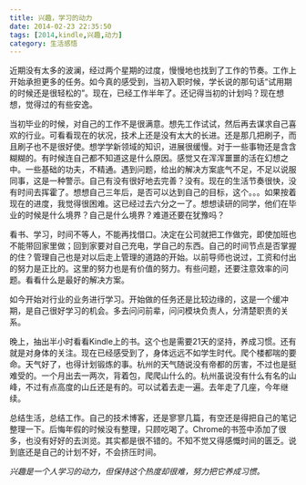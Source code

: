 ```yaml
---
title: 兴趣，学习的动力
date: 2014-02-23 22:35:50
tags: [2014,kindle,兴趣,动力]
category: 生活感悟
---
```

近期没有太多的波澜，经过两个星期的过度，慢慢地也找到了工作的节奏。工作上开始承担更多的任务。如今真的感受到，当初入职时候，学长说的那句话“试用期的时候还是很轻松的”。现在，已经工作半年了。还记得当初的计划吗？现在想想，觉得过的有些安逸。

<!--more-->
当初毕业的时候，对自己的工作不是很满意。想先工作试试，然后再去谋求自己喜欢的行业。可看看现在的状况，技术上还是没有太大的长进。还是那几把刷子，而且刷子也不是很好使。想学学新领域的知识，进展很缓慢。对于一些事物还是含含糊糊的。有时候连自己都不知道这是什么原因。感觉又在浑浑噩噩的活在幻想之中。一些基础的功夫，不精通。遇到问题，给出的解决方案底气不足，不足以说服同事，这是一种警示。自己有没有很好地去完善？没有。现在的生活节奏很快，没有时间去挥霍了。想想自己三年后，是否可以达到自己的目标，这个。。。如果按着现在的进度，我觉得很困难。这已经过去六分之一了。想想读研的同学，他们在毕业的时候是什么境界？自己是什么境界？难道还要在犹豫吗？

看书、学习，时间不等人，不能再找借口。决定在公司就把工作做完，即使加班也不能带回家里做；回到家要对自己充电，学自己的东西。自己的时间节点是否掌握的住？管理自己也是对以后走上管理的道路的开始。以前导师也说过，工资和付出的努力是正比的。这里的努力也是有价值的努力。有些问题，还要注意效率的问题。看看什么是最好的解决方案。

如今开始对行业的业务进行学习。开始做的任务还是比较边缘的，这是一个缓冲期，是自己很好学习的机会。多去问问前辈，问问模块负责人，分清楚职责的关系。

晚上，抽出半小时看看Kindle上的书。这个也是需要21天的坚持，养成习惯。还有就是对身体的关注。现在已经感受到了，身体远远不如学生时代。爬个楼都喘的要命。天气好了，也得计划锻炼的事。杭州的天气随说没有帝都的厉害，不过也是挺难受的。一个月出去一两次，背着包，爬爬山什么的。杭州虽说没有什么有名的山峰，不过有点高度的山丘还是有的。可以试着去走一遍。去年走了几座，今年继续。

总结生活，总结工作。自己的技术博客，还是寥寥几篇，有空还是得把自己的笔记整理一下。后悔年假的时候没有整理，只顾吃喝了。Chrome的书签中添加了很多，也没有好好的去浏览。其实都是很不错的。不知不觉又得感慨时间的匮乏。说到底还是自己的计划不好，不会挤压时间。

*兴趣是一个人学习的动力，但保持这个热度却很难，努力把它养成习惯。*
